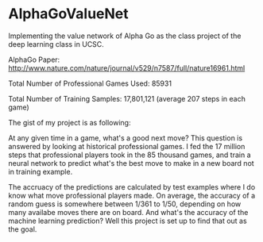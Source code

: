 # AlphaGoValueNet
Implementing the value network of Alpha Go as the class project of the deep learning class in UCSC. 

AlphaGo Paper: http://www.nature.com/nature/journal/v529/n7587/full/nature16961.html

Total Number of Professional Games Used: 85931

Total Number of Training Samples: 17,801,121 (average 207 steps in each game)


The gist of my project is as following:

At any given time in a game, what's a good next move? This question is answered by looking at historical professional games. I fed the 17 million steps that professional players took in the 85 thousand games, and train a neural network to predict what's the best move to make in a new board not in training example. 

The accruacy of the predictions are calculated by test examples where I do know what move professional players made. On average, the accuracy of a random guess is somewhere between 1/361 to 1/50, depending on how many availabe moves there are on board. And what's the accuracy of the machine learning prediction? Well this project is set up to find that out as the goal. 

